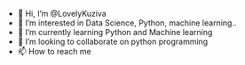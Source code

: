 - 👋 Hi, I’m @LovelyKuziva
- 👀 I’m interested in Data Science, Python, machine learning..
- 🌱 I’m currently learning Python and Machine learning
- 💞️ I’m looking to collaborate on python programming
- 📫 How to reach me 

<!---
LovelyKuziva/LovelyKuziva is a ✨ special ✨ repository because its `README.md` (this file) appears on your GitHub profile.
You can click the Preview link to take a look at your changes.
--->
